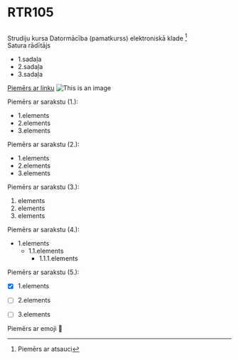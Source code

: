 # RTR105
## 
Strudiju kursa Datormācība (pamatkurss) elektroniskā klade  [^1]   
Satura rādītājs
- 1.sadaļa
- 2.sadaļa
- 3.sadaļa
 
[Piemērs ar linku](https://docs.github.com/en/get-started/writing-on-github)
![This is an image](https://www.rtu.lv/writable/public_files/b_RTU_etf50.jpg)

Piemērs ar sarakstu (1.):
- 1.elements
- 2.elements
- 3.elements  
  
Piemērs ar sarakstu (2.):
* 1.elements
* 2.elements
* 3.elements


Piemērs ar sarakstu (3.):
1. elements
2. elements
3. elements

Piemērs ar sarakstu (4.):
* 1.elements
  * 1.1.elements
    * 1.1.1.elements

Piemērs ar sarakstu (5.):
- [x] 1.elements
- [ ] 2.elements
- [ ] 3.elements


Piemērs ar emoji 😬

[^1]: Piemērs ar atsauci 
